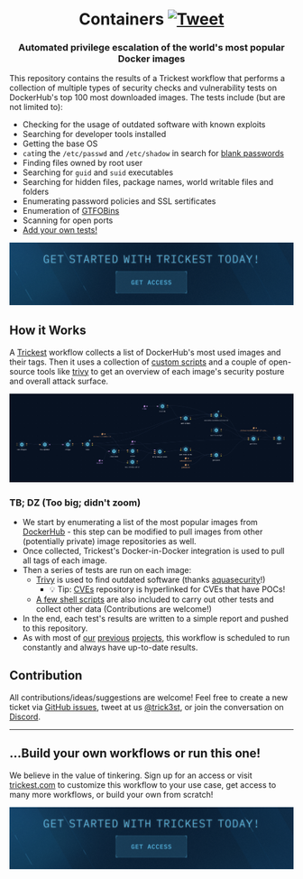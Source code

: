 <h1 align="center">Containers <a href="https://twitter.com/intent/tweet?text=Trickest%20Containers%20-%20Automated%20weakness%20enumeration%20of%20the%20world's%20most%20popular%20Docker%20images%0A%0Ahttps%3A%2F%2Fgithub.com%2Ftrickest%2Fcontainers&hashtags=docker,bugbountytips,infosec"><img src="https://img.shields.io/badge/Tweet--lightgrey?logo=twitter&style=social" alt="Tweet" height="20"/></a></h1>
<h3 align="center">Automated privilege escalation of the world's most popular Docker images</h3>

This repository contains the results of a Trickest workflow that performs a collection of multiple types of security checks and vulnerability tests on DockerHub's top 100 most downloaded images. The tests include (but are not limited to):
- Checking for the usage of outdated software with known exploits
- Searching for developer tools installed 
- Getting the base OS
- `cat`ing the `/etc/passwd` and `/etc/shadow` in search for [blank passwords](https://www.securityweek.com/no-root-password-20-popular-docker-containers)
- Finding files owned by root user
- Searching for `guid` and `suid` executables
- Searching for hidden files, package names, world writable files and folders
- Enumerating password policies and SSL sertificates
- Enumeration of [GTFOBins](https://gtfobins.github.io/)
- Scanning for open ports
- [Add your own tests!](https://github.com/trickest/containers/issues/new)

[<img src="./banner.png" />](https://trickest-access.paperform.co/)


## How it Works
A [Trickest](https://trickest.com) workflow collects a list of DockerHub's most used images and their tags. Then it uses a collection of [custom scripts](tests) and a couple of open-source tools like [trivy](https://github.com/aquasecurity/trivy) to get an overview of each image's security posture and overall attack surface.

![Trickest Workflow](containers.png "Trickest Workflow - Containers")

### TB; DZ (Too big; didn't zoom)
- We start by enumerating a list of the most popular images from [DockerHub](https://docs.docker.com/docker-hub/api/latest) - this step can be modified to pull images from other (potentially private) image repositories as well.
- Once collected, Trickest's Docker-in-Docker integration is used to pull all tags of each image.
- Then a series of tests are run on each image:
    - [Trivy](https://github.com/aquasecurity/trivy) is used to find outdated software (thanks [aquasecurity](https://github.com/aquasecurity)!)
        - 💡 Tip: [CVEs](https://github.com/trickest/cve) repository is hyperlinked for CVEs that have POCs!
    - [A few shell scripts](tests) are also included to carry out other tests and collect other data (Contributions are welcome!)
- In the end, each test's results are written to a simple report and pushed to this repository.
- As with most of [our](https://github.com/trickest/cve) [previous](https://github.com/trickest/inventory) [projects](https://github.com/trickest/resolvers), this workflow is scheduled to run constantly and always have up-to-date results.

## Contribution
All contributions/ideas/suggestions are welcome! Feel free to create a new ticket via [GitHub issues](https://github.com/trickest/resolvers/issues), tweet at us [@trick3st](https://twitter.com/trick3st), or join the conversation on [Discord](https://discord.gg/7HZmFYTGcQ).

---
## ...Build your own workflows or run this one!
We believe in the value of tinkering. Sign up for an access or visit [trickest.com](https://trickest.com) to customize this workflow to your use case, get access to many more workflows, or build your own from scratch!

[<img src="./banner.png" />](https://trickest-access.paperform.co/)